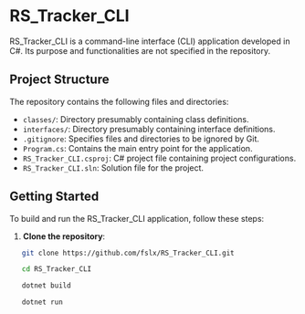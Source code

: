 # RS_Tracker_CLI

RS_Tracker_CLI is a command-line interface (CLI) application developed in C#. Its purpose and functionalities are not specified in the repository.

## Project Structure

The repository contains the following files and directories:

- `classes/`: Directory presumably containing class definitions.
- `interfaces/`: Directory presumably containing interface definitions.
- `.gitignore`: Specifies files and directories to be ignored by Git.
- `Program.cs`: Contains the main entry point for the application.
- `RS_Tracker_CLI.csproj`: C# project file containing project configurations.
- `RS_Tracker_CLI.sln`: Solution file for the project.

## Getting Started

To build and run the RS_Tracker_CLI application, follow these steps:

1. **Clone the repository**:

```bash
   git clone https://github.com/fslx/RS_Tracker_CLI.git

   cd RS_Tracker_CLI

   dotnet build

   dotnet run

```

